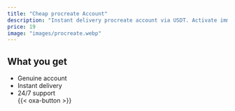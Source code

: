 ```yaml
---
title: "Cheap procreate Account"
description: "Instant delivery procreate account via USDT. Activate immediately."
price: 19
image: "images/procreate.webp"
---
```

## What you get
- Genuine account  
- Instant delivery  
- 24/7 support  
{{< oxa-button >}}
